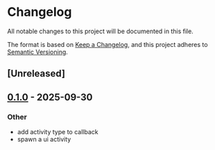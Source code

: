 # Changelog

All notable changes to this project will be documented in this file.

The format is based on [Keep a Changelog](https://keepachangelog.com/en/1.0.0/),
and this project adheres to [Semantic Versioning](https://semver.org/spec/v2.0.0.html).

## [Unreleased]

## [0.1.0](https://github.com/Vrixyz/uiactivity_ios_rs/releases/tag/v0.3.0) - 2025-09-30

### Other

- add activity type to callback
- spawn a ui activity

